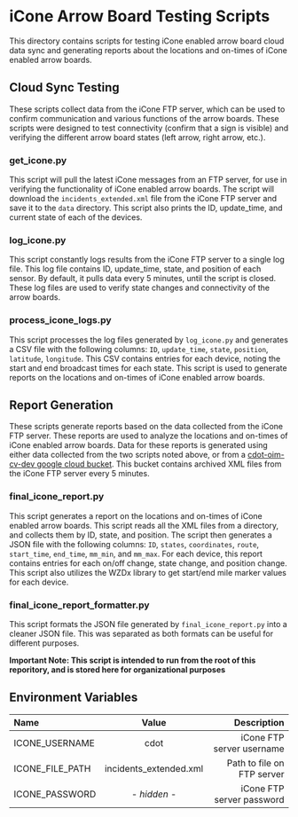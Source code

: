 # iCone Arrow Board Testing Scripts
This directory contains scripts for testing iCone enabled arrow board cloud data sync and generating reports about the locations and on-times of iCone enabled arrow boards.

## Cloud Sync Testing
These scripts collect data from the iCone FTP server, which can be used to confirm communication and various functions of the arrow boards. These scripts were designed to test connectivity (confirm that a sign is visible) and verifying the different arrow board states (left arrow, right arrow, etc.). 

### get_icone.py
This script will pull the latest iCone messages from an FTP server, for use in verifying the functionality of iCone enabled arrow boards. The script will download the `incidents_extended.xml` file from the iCone FTP server and save it to the `data` directory. This script also prints the ID, update_time, and current state of each of the devices. 

### log_icone.py
This script constantly logs results from the iCone FTP server to a single log file. This log file contains ID, update_time, state, and position of each sensor. By default, it pulls data every 5 minutes, until the script is closed. These log files are used to verify state changes and connectivity of the arrow boards.

### process_icone_logs.py
This script processes the log files generated by `log_icone.py` and generates a CSV file with the following columns: `ID`, `update_time`, `state`, `position`, `latitude`, `longitude`. This CSV contains entries for each device, noting the start and end broadcast times for each state. This script is used to generate reports on the locations and on-times of iCone enabled arrow boards.

## Report Generation
These scripts generate reports based on the data collected from the iCone FTP server. These reports are used to analyze the locations and on-times of iCone enabled arrow boards. Data for these reports is generated using either data collected from the two scripts noted above, or from a [cdot-oim-cv-dev google cloud bucket](https://console.cloud.google.com/storage/browser/cdot-cv-icone-data?authuser=1&project=cdot-oim-cv-dev&pageState=(%22StorageObjectListTable%22:(%22f%22:%22%255B%255D%22))&prefix=&forceOnObjectsSortingFiltering=false). This bucket contains archived XML files from the iCone FTP server every 5 minutes. 

### final_icone_report.py
This script generates a report on the locations and on-times of iCone enabled arrow boards. This script reads all the XML files from a directory, and collects them by ID, state, and position. The script then generates a JSON file with the following columns: `ID`, `states`, `coordinates`, `route`, `start_time`, `end_time`, `mm_min`, and `mm_max`. For each device, this report contains entries for each on/off change, state change, and position change. This script also utilizes the WZDx library to get start/end mile marker values for each device.

### final_icone_report_formatter.py
This script formats the JSON file generated by `final_icone_report.py` into a cleaner JSON file. This was separated as both formats can be useful for different purposes. 

**Important Note: This script is intended to run from the root of this reporitory, and is stored here for organizational purposes**


## Environment Variables

| Name                 |          Value           |                                    Description |
| :------------------- | :----------------------: | ---------------------------------------------: |
| ICONE_USERNAME         |       cdot       |                      iCone FTP server username |
| ICONE_FILE_PATH        | incidents_extended.xml |                     Path to file on FTP server |
| ICONE_PASSWORD |           - *hidden* -       | iCone FTP server password |
